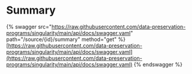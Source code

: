 # Summary

{% swagger src="https://raw.githubusercontent.com/data-preservation-programs/singularity/main/api/docs/swagger.yaml" path="/source/{id}/summary" method="get" %}
[https://raw.githubusercontent.com/data-preservation-programs/singularity/main/api/docs/swagger.yaml](https://raw.githubusercontent.com/data-preservation-programs/singularity/main/api/docs/swagger.yaml)
{% endswagger %}
